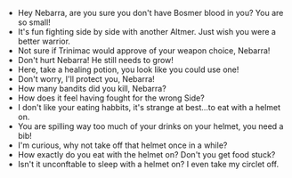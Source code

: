 - Hey Nebarra, are you sure you don't have Bosmer blood in you? You are so small!
- It's fun fighting side by side with another Altmer. Just wish you were a better warrior.
- Not sure if Trinimac would approve of your weapon choice, Nebarra!
- Don't hurt Nebarra! He still needs to grow!
- Here, take a healing potion, you look like you could use one!
- Don't worry, I'll protect you, Nebarra!
- How many bandits did you kill, Nebarra?
- How does it feel having fought for the wrong Side?
- I don't like your eating habbits, it's strange at best...to eat with a helmet on.
- You are spilling way too much of your drinks on your helmet, you need a bib!
- I'm curious, why not take off that helmet once in a while?
- How exactly do you eat with the helmet on? Don't you get food stuck?
- Isn't it unconftable to sleep with a helmet on? I even take my circlet off.
